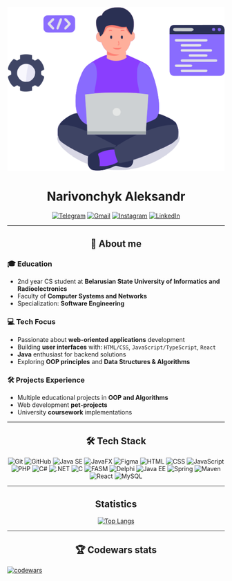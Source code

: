 <div align="center">

  ![Your Icon](./icon.svg)  
  # Narivonchyk Aleksandr 

  [![Telegram](https://img.shields.io/badge/Telegram-2CA5E0?style=for-the-badge&logo=telegram&logoColor=white)](https://t.me/AleXthunder_19)
  [![Gmail](https://img.shields.io/badge/Gmail-D14836?style=for-the-badge&logo=gmail&logoColor=white)](mailto:aleksandrnar2005@gmail.com)
  [![Instagram](https://img.shields.io/badge/Instagram-E4405F?style=for-the-badge&logo=instagram&logoColor=white)](https://www.instagram.com/_alexthunder_19)
  [![LinkedIn](https://img.shields.io/badge/LinkedIn-0077B5?style=for-the-badge&logo=linkedin&logoColor=white)](https://www.linkedin.com/in/narivonchyk-aleksandr)

</div>

---

<div align="center">

## 📌 __**About me**__

</div>

### 🎓 **Education**
- 2nd year CS student at **Belarusian State University of Informatics and Radioelectronics**
- Faculty of **Computer Systems and Networks**
- Specialization: **Software Engineering**

### 💻 **Tech Focus**
- Passionate about **web-oriented applications** development
- Building **user interfaces** with: `HTML/CSS`, `JavaScript/TypeScript`, `React`
- **Java** enthusiast for backend solutions
- Exploring **OOP principles** and **Data Structures & Algorithms**

### 🛠️ **Projects Experience**
- Multiple educational projects in **OOP and Algorithms**
- Web development **pet-projects**
- University **coursework** implementations

---

<div align="center">

## 🛠️ __**Tech Stack**__

<div class="tech-icons-row" style="">
  <img class="tech-icon" src="https://skillicons.dev/icons?i=git" title="Git" height="40"/>
  <img class="tech-icon" src="https://skillicons.dev/icons?i=github" title="GitHub" height="40"/>
  <img class="tech-icon" src="https://skillicons.dev/icons?i=java" title="Java SE" height="40"/>
  <img class="tech-icon" src="https://custom-icon-badges.demolab.com/badge/JavaFX-ED8B00?style=flat&logo=openjdk&logoColor=white" title="JavaFX" height="40"/>
  <img class="tech-icon" src="https://skillicons.dev/icons?i=figma" title="Figma" height="40"/>
  <img class="tech-icon" src="https://skillicons.dev/icons?i=html" title="HTML" height="40"/>
  <img class="tech-icon" src="https://skillicons.dev/icons?i=css" title="CSS" height="40"/>
  <img class="tech-icon" src="https://skillicons.dev/icons?i=js" title="JavaScript" height="40"/>
  <img class="tech-icon" src="https://skillicons.dev/icons?i=php" title="PHP" height="40"/>
  <img class="tech-icon" src="https://skillicons.dev/icons?i=cs" title="C#" height="40"/>
  <img class="tech-icon" src="https://skillicons.dev/icons?i=dotnet" title=".NET" height="40"/>
  <img class="tech-icon" src="https://skillicons.dev/icons?i=c" title="C" height="40"/>
  <img class="tech-icon" src="https://custom-icon-badges.demolab.com/badge/FASM-000000?style=flat&logo=assemblyscript&logoColor=white" title="FASM" height="40"/>
  <img class="tech-icon" src="https://custom-icon-badges.demolab.com/badge/Delphi-EE1F35?style=flat&logo=delphi&logoColor=white" title="Delphi" height="40"/>
  <img class="tech-icon" src="https://custom-icon-badges.demolab.com/badge/JEE-007396?style=flat&logo=java&logoColor=white" title="Java EE" height="40"/>
  <img class="tech-icon" src="https://skillicons.dev/icons?i=spring" title="Spring" height="40"/>
  <img class="tech-icon" src="https://skillicons.dev/icons?i=maven" title="Maven" height="40"/>
  <img class="tech-icon" src="https://skillicons.dev/icons?i=react" title="React" height="40"/>
  <img class="tech-icon" src="https://skillicons.dev/icons?i=mysql" title="MySQL" height="40"/>
</div>

</div>

---

<div align="center">
  
## __**Statistics**__

[![Top Langs](https://github-readme-stats.vercel.app/api/top-langs/?username=alexthunder2005&layout=compact&hide_border=true&title_color=1F2328&text_color=1F2328&card_width=1000)](https://github.com/alexthunder2005/github-readme-stats)

</div>

---

<div align="center">

## 🏆 __**Codewars stats**__

</div>

[![codewars](https://www.codewars.com/users/AleXthunder2005/badges/large)](https://www.codewars.com/users/AleXthunder2005)   
